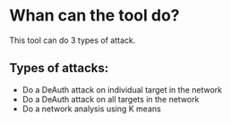 # Whan can the tool do?

This tool can do 3 types of attack.

## Types of attacks:
* Do a DeAuth attack on individual target in the network 
* Do a DeAuth attack on all targets in the network 
* Do a network analysis using K means